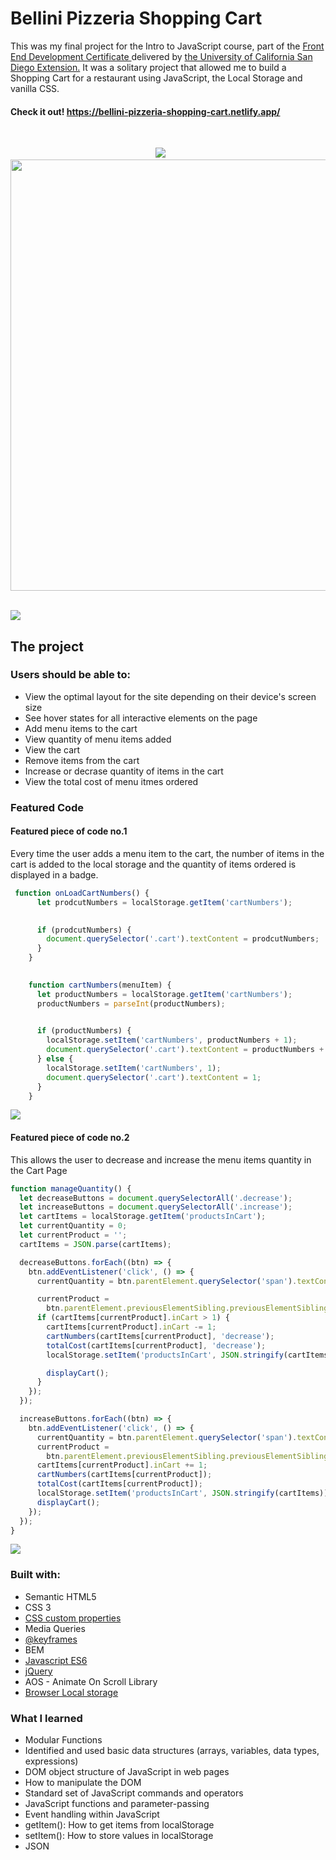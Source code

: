 # Bellini Pizzeria Shopping Cart
This was my final project for the Intro to JavaScript course, part of the <a href="https://extension.ucsd.edu/courses-and-programs/front-end-development"> Front End Development Certificate </a> delivered by <a href="https://ucsd.edu/"> the University of California San Diego Extension.</a> It was a solitary project that allowed me to build a Shopping Cart for a restaurant using JavaScript, the Local Storage and vanilla CSS.
#### Check it out! https://bellini-pizzeria-shopping-cart.netlify.app/

<br />

<p align="center">
  <img src="https://user-images.githubusercontent.com/84801660/151803833-3f4ed952-0ae0-4a2d-b886-e9a039785cc0.JPG"> &nbsp &nbsp &nbsp
  <img src="https://user-images.githubusercontent.com/84801660/151803784-281eda08-b56f-4ea9-a893-8215e5b6b8f6.JPG" height="690">
</p>

<br />

<img src="https://user-images.githubusercontent.com/84801660/151803814-1dff57ba-d3e1-4771-917a-5878bdf532df.JPG">

## The project 

### Users should be able to:

- View the optimal layout for the site depending on their device's screen size
- See hover states for all interactive elements on the page
- Add menu items to the cart
- View quantity of menu items added 
- View the cart
- Remove items from the cart
- Increase or decrase quantity of items in the cart
- View the total cost of menu itmes ordered


### Featured Code
#### Featured piece of code no.1
Every time the user adds a menu item to the cart, the number of items in the cart is added to the local storage and the quantity of items ordered is displayed in a badge. 

```javascript
 function onLoadCartNumbers() {
	  let prodcutNumbers = localStorage.getItem('cartNumbers');
	

	  if (prodcutNumbers) {
	    document.querySelector('.cart').textContent = prodcutNumbers;
	  }
	}
	

	function cartNumbers(menuItem) {
	  let productNumbers = localStorage.getItem('cartNumbers');
	  productNumbers = parseInt(productNumbers);
	

	  if (productNumbers) {
	    localStorage.setItem('cartNumbers', productNumbers + 1);
	    document.querySelector('.cart').textContent = productNumbers + 1;
	  } else {
	    localStorage.setItem('cartNumbers', 1);
	    document.querySelector('.cart').textContent = 1;
	  }
	}

```

<img src="https://user-images.githubusercontent.com/84801660/152528522-7ce3be84-59b4-4885-8d34-b8c09cefa096.JPG">

#### Featured piece of code no.2

This allows the user to decrease and increase the menu items quantity in the Cart Page 

```javascript
function manageQuantity() {
  let decreaseButtons = document.querySelectorAll('.decrease');
  let increaseButtons = document.querySelectorAll('.increase');
  let cartItems = localStorage.getItem('productsInCart');
  let currentQuantity = 0;
  let currentProduct = '';
  cartItems = JSON.parse(cartItems);

  decreaseButtons.forEach((btn) => {
    btn.addEventListener('click', () => {
      currentQuantity = btn.parentElement.querySelector('span').textContent;

      currentProduct =
        btn.parentElement.previousElementSibling.previousElementSibling.textContent.trim();
      if (cartItems[currentProduct].inCart > 1) {
        cartItems[currentProduct].inCart -= 1;
        cartNumbers(cartItems[currentProduct], 'decrease');
        totalCost(cartItems[currentProduct], 'decrease');
        localStorage.setItem('productsInCart', JSON.stringify(cartItems));

        displayCart();
      }
    });
  });

  increaseButtons.forEach((btn) => {
    btn.addEventListener('click', () => {
      currentQuantity = btn.parentElement.querySelector('span').textContent;
      currentProduct =
        btn.parentElement.previousElementSibling.previousElementSibling.textContent.trim();
      cartItems[currentProduct].inCart += 1;
      cartNumbers(cartItems[currentProduct]);
      totalCost(cartItems[currentProduct]);
      localStorage.setItem('productsInCart', JSON.stringify(cartItems));
      displayCart();
    });
  });
}

```

<img src="https://user-images.githubusercontent.com/84801660/152528277-8723256c-dcc3-409f-9b93-b3c1614f4d9f.JPG">

### Built with:
- Semantic HTML5
- CSS 3
-  <a href="https://github.com/JimeBlue/Bellini-pizzeria-shopping-cart/blob/7fd4992011fa066ae36ee65705b66f1fc9276a15/css/style.css#L1-L5"> CSS custom properties </a>
- Media Queries
- <a href="https://github.com/JimeBlue/Bellini-pizzeria-shopping-cart/blob/7fd4992011fa066ae36ee65705b66f1fc9276a15/css/style.css#L517-L527"> @keyframes </a>
- BEM
-  <a href="https://github.com/JimeBlue/Bellini-pizzeria-shopping-cart/blob/7fd4992011fa066ae36ee65705b66f1fc9276a15/js/cart.js#L92"> Javascript ES6  </a>
-  <a href="https://github.com/JimeBlue/Bellini-pizzeria-shopping-cart/blob/7fd4992011fa066ae36ee65705b66f1fc9276a15/js/main.js#L17-L25"> jQuery  </a>
- AOS  - Animate On Scroll Library
-  <a href="https://github.com/JimeBlue/Bellini-pizzeria-shopping-cart/blob/7fd4992011fa066ae36ee65705b66f1fc9276a15/js/cart.js#L166"> Browser Local storage  </a>

### What I learned
-	Modular Functions
-	Identified and used basic data structures (arrays, variables, data types, expressions)
-	DOM object structure of JavaScript in web pages
-	How to manipulate the DOM
-	Standard set of JavaScript commands and operators
-	JavaScript functions and parameter-passing
-	Event handling within JavaScript
-	getItem(): How to get items from localStorage
-	setItem(): How to store values in localStorage
-	JSON











